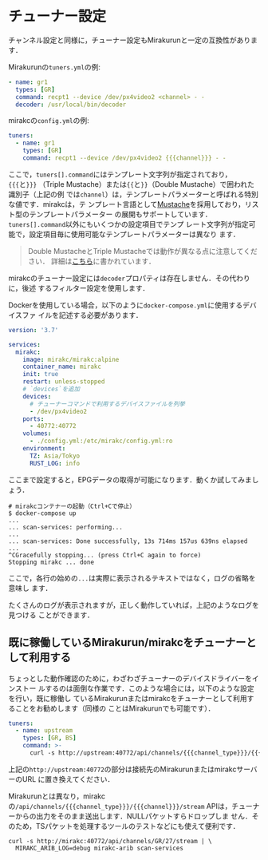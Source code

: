 # チューナー設定

チャンネル設定と同様に，チューナー設定もMirakurunと一定の互換性があります．

Mirakurunの`tuners.yml`の例:

```yaml
- name: gr1
  types: [GR]
  command: recpt1 --device /dev/px4video2 <channel> - -
  decoder: /usr/local/bin/decoder
```

mirakcの`config.yml`の例:

```yaml
tuners:
  - name: gr1
    types: [GR]
    command: recpt1 --device /dev/px4video2 {{{channel}}} - -
```

ここで，`tuners[].command`にはテンプレート文字列が指定されており，`{{{`と`}}}`
（Triple Mustache）または`{{`と`}}`（Double Mustache）で囲われた識別子（上記の例
では`channel`）は，テンプレートパラメーターと呼ばれる特別な値です．mirakcは，テ
ンプレート言語として[Mustache]を採用しており，リスト型のテンプレートパラメーター
の展開もサポートしています．`tuners[].command`以外にもいくつかの設定項目でテンプ
レート文字列が指定可能で，設定項目毎に使用可能なテンプレートパラメーターは異なり
ます．

> Double MustacheとTriple Mustacheでは動作が異なる点に注意してください．
> 詳細は[こちら](https://mustache.github.io/mustache.5.html)に書かれています．

mirakcのチューナー設定には`decoder`プロパティは存在しません．その代わりに，後述
するフィルター設定を使用します．

Dockerを使用している場合，以下のように`docker-compose.yml`に使用するデバイスファ
イルを記述する必要があります．

```yaml
version: '3.7'

services:
  mirakc:
    image: mirakc/mirakc:alpine
    container_name: mirakc
    init: true
    restart: unless-stopped
    # `devices`を追加
    devices:
      # チューナーコマンドで利用するデバイスファイルを列挙
      - /dev/px4video2
    ports:
      - 40772:40772
    volumes:
      - ./config.yml:/etc/mirakc/config.yml:ro
    environment:
      TZ: Asia/Tokyo
      RUST_LOG: info
```

ここまで設定すると，EPGデータの取得が可能になります．動くか試してみましょう．

```console
# mirakcコンテナーの起動（Ctrl+Cで停止）
$ docker-compose up
...
... scan-services: performing...
...
... scan-services: Done successfully, 13s 714ms 157us 639ns elapsed
...
^CGracefully stopping... (press Ctrl+C again to force)
Stopping mirakc ... done
```

ここで，各行の始めの`...`は実際に表示されるテキストではなく，ログの省略を意味し
ます．

たくさんのログが表示されますが，正しく動作していれば，上記のようなログを見つける
ことができます．

## 既に稼働しているMirakurun/mirakcをチューナーとして利用する

ちょっとした動作確認のために，わざわざチューナーのデバイスドライバーをインストー
ルするのは面倒な作業です．このような場合には，以下のような設定を行い，既に稼働し
ているMirakurunまたはmirakcをチューナーとして利用することをお勧めします（同様の
ことはMirakurunでも可能です）．

```yaml
tuners:
  - name: upstream
    types: [GR, BS]
    command: >-
      curl -s http://upstream:40772/api/channels/{{{channel_type}}}/{{{channel}}}/stream
```

上記の`http://upstream:40772`の部分は接続先のMirakurunまたはmirakcサーバーのURL
に置き換えてください．

Mirakurunとは異なり，mirakcの`/api/channels/{{{channel_type}}}/{{{channel}}}/stream`
APIは，チューナーからの出力をそのまま送出します．NULLパケットすらドロップしま
せん．そのため，TSパケットを処理するツールのテストなどにも使えて便利です．

```shell
curl -s http://mirakc:40772/api/channels/GR/27/stream | \
  MIRAKC_ARIB_LOG=debug mirakc-arib scan-services
```

[Mustache]: https://mustache.github.io/
